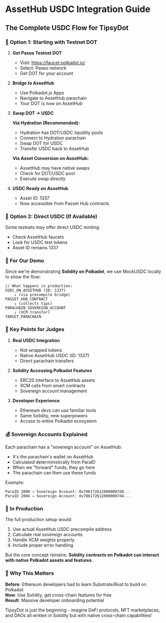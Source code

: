 # AssetHub USDC Integration Guide

## The Complete USDC Flow for TipsyDot

### 🔄 Option 1: Starting with Testnet DOT

1. **Get Paseo Testnet DOT**
   - Visit: https://faucet.polkadot.io/
   - Select: Paseo network
   - Get DOT for your account

2. **Bridge to AssetHub**
   - Use Polkadot.js Apps
   - Navigate to AssetHub parachain
   - Your DOT is now on AssetHub

3. **Swap DOT → USDC**
   
   **Via Hydration (Recommended):**
   - Hydration has DOT/USDC liquidity pools
   - Connect to Hydration parachain
   - Swap DOT for USDC
   - Transfer USDC back to AssetHub
   
   **Via Asset Conversion on AssetHub:**
   - AssetHub may have native swaps
   - Check for DOT/USDC pool
   - Execute swap directly

4. **USDC Ready on AssetHub**
   - Asset ID: 1337
   - Now accessible from Passet Hub contracts

### 🔄 Option 2: Direct USDC (If Available)

Some testnets may offer direct USDC minting:
- Check AssetHub faucets
- Look for USDC test tokens
- Asset ID remains 1337

### 📝 For Our Demo

Since we're demonstrating **Solidity on Polkadot**, we use MockUSDC locally to show the flow:

```solidity
// What happens in production:
USDC_ON_ASSETHUB (ID: 1337)
    ↓ (via precompile bridge)
PASSET_HUB_CONTRACT
    ↓ (collects tips)
PARACHAIN_SOVEREIGN_ACCOUNT
    ↓ (XCM transfer)
TARGET_PARACHAIN
```

### 🎯 Key Points for Judges

1. **Real USDC Integration**
   - Not wrapped tokens
   - Native AssetHub USDC (ID: 1337)
   - Direct parachain transfers

2. **Solidity Accessing Polkadot Features**
   - ERC20 interface to AssetHub assets
   - XCM calls from smart contracts
   - Sovereign account management

3. **Developer Experience**
   - Ethereum devs can use familiar tools
   - Same Solidity, new superpowers
   - Access to entire Polkadot ecosystem

### 💰 Sovereign Accounts Explained

Each parachain has a "sovereign account" on AssetHub:
- It's the parachain's wallet on AssetHub
- Calculated deterministically from ParaID
- When we "forward" funds, they go here
- The parachain can then use these funds

Example:
```
ParaID 2000 → Sovereign Account: 0x7061726120000007d0...
ParaID 2004 → Sovereign Account: 0x7061726120000007d4...
```

### 🔗 In Production

The full production setup would:
1. Use actual AssetHub USDC precompile address
2. Calculate real sovereign accounts
3. Handle XCM weights properly
4. Include proper error handling

But the core concept remains: **Solidity contracts on Polkadot can interact with native Polkadot assets and features**.

### 🚀 Why This Matters

**Before**: Ethereum developers had to learn Substrate/Rust to build on Polkadot  
**Now**: Use Solidity, get cross-chain features for free  
**Result**: Massive developer onboarding potential

TipsyDot is just the beginning - imagine DeFi protocols, NFT marketplaces, and DAOs all written in Solidity but with native cross-chain capabilities!